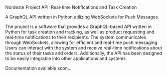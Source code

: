 


Nordeste Project API: Real-time Notifications and Task Creation


A GraphQL API written in Python utilizing WebSockets for Push Messages

The project is a software that provides a GraphQL-based API written in Python for task creation and tracking, as well as product requesting and real-time notifications to their recipients. The system communicates through WebSockets, allowing for efficient and real-time push messaging. 
Users can interact with the system and receive real-time notifications about the status of their tasks and orders. Additionally, the API has been designed to be easily integrable into other applications and systems.

Documentation available soon...

